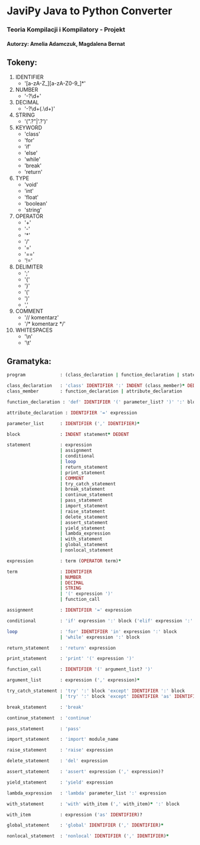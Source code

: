 # JaviPy Java to Python Converter
### Teoria Kompilacji i Kompilatory - Projekt
#### Autorzy: Amelia Adamczuk, Magdalena Bernat


## Tokeny:
1. IDENTIFIER
   * '[a-zA-Z_][a-zA-Z0-9_]*'
3. NUMBER
   * '-?\d+'
4. DECIMAL
   * '-?\d+(\.\d+)'
4. STRING
   * '(".?"|'.?')'
5. KEYWORD
   * 'class'
   * 'for'
   * 'if'
   * 'else'
   * 'while'
   * 'break'
   * 'return'
6. TYPE
   * 'void'
   * 'int'
   * 'float'
   * 'boolean'
   * 'string'
7. OPERATOR
   * '+'
   * '-'
   * '*'
   * '/'
   * '='
   * '=='
   * '!='
8. DELIMITER
   * ';' 
   * '{' 
   * '}' 
   * '(' 
   * ')' 
   * ','
9. COMMENT
   * '// komentarz'
   * '/* komentarz */'
10. WHITESPACES
    * '\n'
    * '\t'
   

## Gramatyka:
```ruby
program             : (class_declaration | function_declaration | statement)*

class_declaration   : 'class' IDENTIFIER ':' INDENT (class_member)* DEDENT
class_member        : function_declaration | attribute_declaration

function_declaration : 'def' IDENTIFIER '(' parameter_list? ')' ':' block

attribute_declaration : IDENTIFIER '=' expression

parameter_list      : IDENTIFIER (',' IDENTIFIER)*

block               : INDENT statement* DEDENT

statement           : expression 
                    | assignment 
                    | conditional 
                    | loop 
                    | return_statement 
                    | print_statement 
                    | COMMENT
                    | try_catch_statement
                    | break_statement
                    | continue_statement
                    | pass_statement
                    | import_statement
                    | raise_statement
                    | delete_statement
                    | assert_statement
                    | yield_statement
                    | lambda_expression
                    | with_statement
                    | global_statement
                    | nonlocal_statement

expression          : term (OPERATOR term)*

term                : IDENTIFIER 
                    | NUMBER 
                    | DECIMAL 
                    | STRING 
                    | '(' expression ')'
                    | function_call

assignment          : IDENTIFIER '=' expression

conditional         : 'if' expression ':' block ('elif' expression ':' block)* ('else' ':' block)?

loop                : 'for' IDENTIFIER 'in' expression ':' block
                    | 'while' expression ':' block

return_statement    : 'return' expression

print_statement     : 'print' '(' expression ')'

function_call       : IDENTIFIER '(' argument_list? ')'

argument_list       : expression (',' expression)*

try_catch_statement : 'try' ':' block 'except' IDENTIFIER ':' block
                    | 'try' ':' block 'except' IDENTIFIER 'as' IDENTIFIER ':' block

break_statement     : 'break'

continue_statement  : 'continue'

pass_statement      : 'pass'

import_statement    : 'import' module_name

raise_statement     : 'raise' expression

delete_statement    : 'del' expression

assert_statement    : 'assert' expression (',' expression)?

yield_statement     : 'yield' expression

lambda_expression   : 'lambda' parameter_list ':' expression

with_statement      : 'with' with_item (',' with_item)* ':' block

with_item           : expression ('as' IDENTIFIER)?

global_statement    : 'global' IDENTIFIER (',' IDENTIFIER)*

nonlocal_statement  : 'nonlocal' IDENTIFIER (',' IDENTIFIER)*

```
